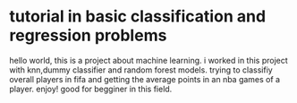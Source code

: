 # tutorial in basic classification and regression problems
hello world,
this is a project about machine learning.
i worked in this project with knn,dummy classifier and random forest models.
trying to classifiy overall players in fifa and getting the average points in an nba games of a player.
enjoy!
good for begginer in this field.
